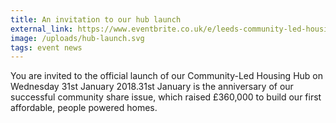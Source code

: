 ```yaml
---
title: An invitation to our hub launch
external_link: https://www.eventbrite.co.uk/e/leeds-community-led-housing-hub-launch-tickets-42323273049
image: /uploads/hub-launch.svg
tags: event news
---
```

You are invited to the official launch of our Community-Led Housing Hub on Wednesday 31st January 2018.31st January is the anniversary of our successful community share issue, which raised £360,000 to build our first affordable, people powered homes.

